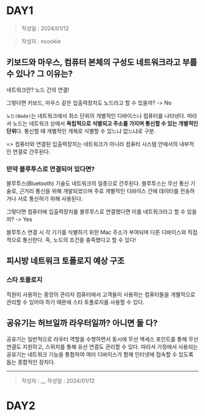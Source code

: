 # DAY1
> 작성일 : 2024/01/12

> 작성자 : ncookie

## 키보드와 마우스, 컴퓨터 본체의 구성도 네트워크라고 부를 수 있나? 그 이유는?

네트워크란? 노드 간의 연결!

그렇다면 키보드, 마우스 같은 입출력장치도 노드라고 할 수 있을까? -> No

`노드(Node)`는 네트워크에서 최소 단위의 개별적인 디바이스나 컴퓨터를 나타낸다. 따라서 노드는 네트워크 상에서 **독립적으로 식별되고 주소를 가지며 통신할 수 있는 개별적인 단위**다. 통신할 때 개별적인 개체로 식별할 수 있느냐 없느냐로 구분.

=> 컴퓨터와 연결된 입출력장치는 네트워크가 아니라 컴퓨터 시스템 안에서의 내부적인 연결로 간주된다.

### 만약 블루투스로 연결되어 있다면?

블루투스(Bluetooth) 기술도 네트워크의 일종으로 간주된다. 블루투스는 무선 통신 기술로, 근거리 통신을 위해 개발되었으며 주로 개별적인 디바이스 간에 데이터를 전송하거나 서로 통신하기 위해 사용된다.

그렇다면 컴퓨터에 입출력장치를 블루투스로 연결했다면 이를 네트워크라고 할 수 있을까? -> Yes

블루투스 연결 시 각 기기를 식별하기 위한 Mac 주소가 부여되며 다른 디바이스와 직접적으로 통신한다. 즉, 노드의 조건을 충족했다고 할 수 있다!

## 피시방 네트워크 토폴로지 예상 구조

### 스타 토폴로지

직원이 사용하는 중앙의 관리자 컴퓨터에서 고객들이 사용하는 컴퓨터들을 개별적으로 관리할 수 있어야 하기 때문에 스타 토폴로지를 사용할 수 있다.

## 공유기는 허브일까 라우터일까? 아니면 둘 다?

공유기는 일반적으로 라우터 역할을 수행하면서 동시에 무선 액세스 포인트를 통해 무선 연결도 지원하고, 스위치를 통해 유선 연결도 관리할 수 있다. 따라서 가정에서 사용되는 공유기는 네트워크 기능을 통합하여 여러 디바이스가 함께 인터넷에 접속할 수 있도록 돕는 종합적인 장치다.

---

> 작성자 : __
> 작성일 : 2024/01/12



# DAY2
